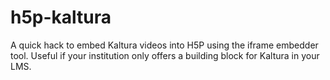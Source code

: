# h5p-kaltura
A quick hack to embed Kaltura videos into H5P using the iframe embedder tool. Useful if your institution only offers a building block for Kaltura in your LMS.
